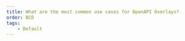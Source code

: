 ```yaml
---
title: What are the most common use cases for OpenAPI Overlays?
order: BCD
tags:
    - Default
---
```

